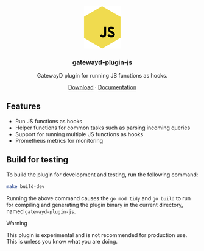 <p align="center">
  <a href="https://docs.gatewayd.io/plugins/gatewayd-plugin-js">
    <picture>
      <img alt="gatewayd-plugin-js-logo" src="https://github.com/gatewayd-io/gatewayd-plugin-js/blob/main/assets/gatewayd-plugin-js-logo.png" width="96" />
    </picture>
  </a>
  <h3 align="center">gatewayd-plugin-js</h3>
  <p align="center">GatewayD plugin for running JS functions as hooks.</p>
</p>

<p align="center">
    <a href="https://github.com/gatewayd-io/gatewayd-plugin-js/releases">Download</a> ·
    <a href="https://docs.gatewayd.io/plugins/gatewayd-plugin-js">Documentation</a>
</p>

## Features

- Run JS functions as hooks
- Helper functions for common tasks such as parsing incoming queries
- Support for running multiple JS functions as hooks
- Prometheus metrics for monitoring

## Build for testing

To build the plugin for development and testing, run the following command:

```bash
make build-dev
```

Running the above command causes the `go mod tidy` and `go build` to run for compiling and generating the plugin binary in the current directory, named `gatewayd-plugin-js`.

> [!WARNING]
> This plugin is experimental and is not recommended for production use. This is unless you know what you are doing.

